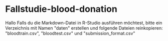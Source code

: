 # Fallstudie-blood-donation
Hallo
Falls du die Markdown-Datei in R-Studio ausführen möchtest, bitte ein Verzeichnis mit Namen "daten" erstellen und 
folgende Dateien reinkopieren: "bloodtrain.csv", "bloodtest.csv" und "submission_format.csv"

